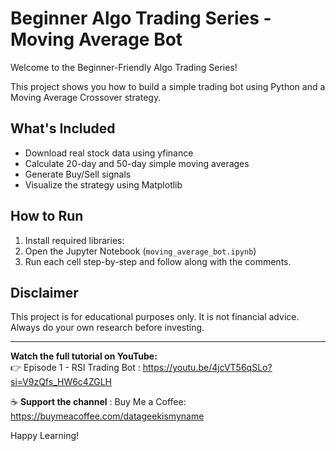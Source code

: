 # Beginner Algo Trading Series - Moving Average Bot

Welcome to the Beginner-Friendly Algo Trading Series!

This project shows you how to build a simple trading bot using Python and a Moving Average Crossover strategy.

## What's Included
- Download real stock data using yfinance
- Calculate 20-day and 50-day simple moving averages
- Generate Buy/Sell signals
- Visualize the strategy using Matplotlib

## How to Run
1. Install required libraries:
2. Open the Jupyter Notebook (`moving_average_bot.ipynb`)
3. Run each cell step-by-step and follow along with the comments.

## Disclaimer
This project is for educational purposes only. It is not financial advice. Always do your own research before investing.

---
**Watch the full tutorial on YouTube:**  
👉 Episode 1 - RSI Trading Bot : https://youtu.be/4jcVT56qSLo?si=V9zQfs_HW6c4ZGLH

☕ **Support the channel** :
Buy Me a Coffee: https://buymeacoffee.com/datageekismyname

Happy Learning!
